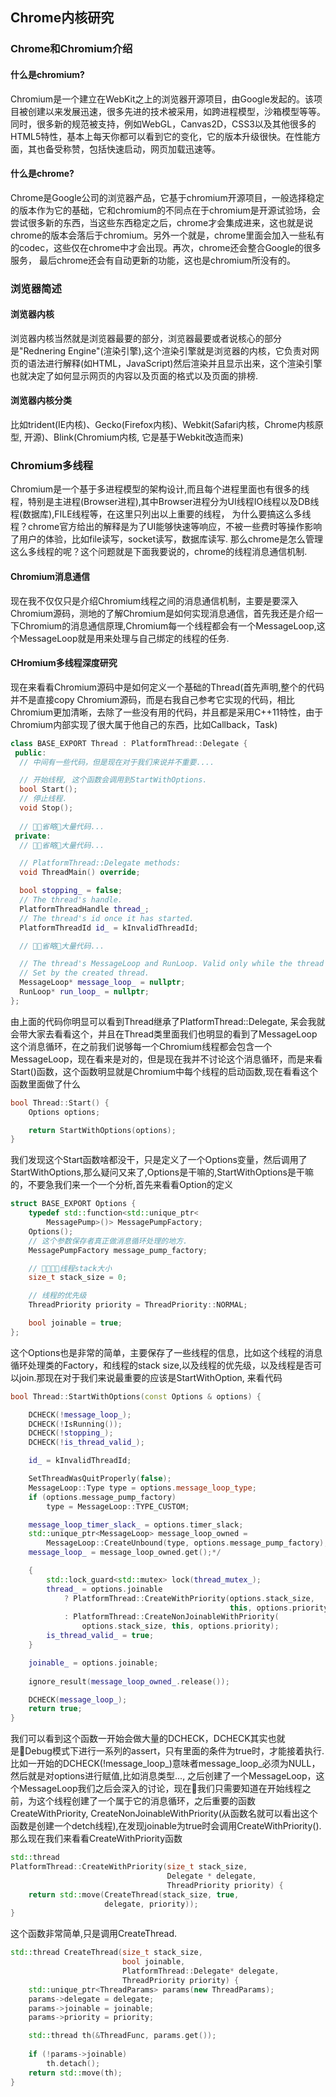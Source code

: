 ## Chrome内核研究

### Chrome和Chromium介绍

#### 什么是chromium?
Chromium是一个建立在WebKit之上的浏览器开源项目，由Google发起的。该项目被创建以来发展迅速，很多先进的技术被采用，如跨进程模型，沙箱模型等等。同时，很多新的规范被支持，例如WebGL，Canvas2D，CSS3以及其他很多的HTML5特性，基本上每天你都可以看到它的变化，它的版本升级很快。在性能方面，其也备受称赞，包括快速启动，网页加载迅速等。
#### 什么是chrome?
Chrome是Google公司的浏览器产品，它基于chromium开源项目，一般选择稳定的版本作为它的基础，它和chromium的不同点在于chromium是开源试验场，会尝试很多新的东西，当这些东西稳定之后，chrome才会集成进来，这也就是说chrome的版本会落后于chromium。另外一个就是，chrome里面会加入一些私有的codec，这些仅在chrome中才会出现。再次，chrome还会整合Google的很多服务， 最后chrome还会有自动更新的功能，这也是chromium所没有的。


### 浏览器简述

#### 浏览器内核
浏览器内核当然就是浏览器最要的部分，浏览器最要或者说核心的部分是"Rednering Engine"(渲染引擎),这个渲染引擎就是浏览器的内核，它负责对网页的语法进行解释(如HTML，JavaScript)然后渲染并且显示出来，这个渲染引擎也就决定了如何显示网页的内容以及页面的格式以及页面的排榜.
#### 浏览器内核分类
比如trident(IE内核)、Gecko(Firefox内核)、Webkit(Safari内核，Chrome内核原型, 开源)、Blink(Chromium内核, 它是基于Webkit改造而来)

### Chromium多线程
Chromium是一个基于多进程模型的架构设计,而且每个进程里面也有很多的线程，特别是主进程(Browser进程),其中Browser进程分为UI线程IO线程以及DB线程(数据库),FILE线程等，在这里只列出以上重要的线程， 为什么要搞这么多线程？chrome官方给出的解释是为了UI能够快速等响应，不被一些费时等操作影响了用户的体验，比如file读写，socket读写，数据库读写. 那么chrome是怎么管理这么多线程的呢？这个问题就是下面我要说的，chrome的线程消息通信机制.
#### Chromium消息通信
现在我不仅仅只是介绍Chromium线程之间的消息通信机制，主要是要深入Chromium源码，测地的了解Chromium是如何实现消息通信，首先我还是介绍一下Chromium的消息通信原理,Chromium每一个线程都会有一个MessageLoop,这个MessageLoop就是用来处理与自己绑定的线程的任务.
#### CHromium多线程深度研究
现在来看看Chromium源码中是如何定义一个基础的Thread(首先声明,整个的代码并不是直接copy Chromium源码，而是右我自己参考它实现的代码，相比Chromium更加清晰，去除了一些没有用的代码，并且都是采用C++11特性，由于Chromium内部实现了很大属于他自己的东西，比如Callback，Task)

```c++    
class BASE_EXPORT Thread : PlatformThread::Delegate {
 public:
  // 中间有一些代码，但是现在对于我们来说并不重要....

  // 开始线程, 这个函数会调用到StartWithOptions.
  bool Start();
  // 停止线程.
  void Stop();
  
  // 省略大量代码...
 private:
  // 省略大量代码...

  // PlatformThread::Delegate methods:
  void ThreadMain() override;

  bool stopping_ = false;
  // The thread's handle.
  PlatformThreadHandle thread_;
  // The thread's id once it has started.
  PlatformThreadId id_ = kInvalidThreadId;

  // 省略大量代码...

  // The thread's MessageLoop and RunLoop. Valid only while the thread is alive.
  // Set by the created thread.
  MessageLoop* message_loop_ = nullptr;
  RunLoop* run_loop_ = nullptr;
};
```
由上面的代码你明显可以看到Thread继承了PlatformThread::Delegate, 呆会我就会带大家去看看这个，并且在Thread类里面我们也明显的看到了MessageLoop这个消息循环，在之前我们说够每一个Chromium线程都会包含一个MessageLoop，现在看来是对的，但是现在我并不讨论这个消息循环，而是来看Start()函数，这个函数明显就是Chromium中每个线程的启动函数,现在看看这个函数里面做了什么
```c++
bool Thread::Start() {
	Options options;

	return StartWithOptions(options);
}
```
我们发现这个Start函数啥都没干，只是定义了一个Options变量，然后调用了StartWithOptions,那么疑问又来了,Options是干嘛的,StartWithOptions是干嘛的，不要急我们来一个一个分析,首先来看看Option的定义

```c++
struct BASE_EXPORT Options {
    typedef std::function<std::unique_ptr<
        MessagePump>()> MessagePumpFactory;
    Options();
    // 这个参数保存者真正做消息循环处理的地方.	 
    MessagePumpFactory message_pump_factory;

    // 线程stack大小
    size_t stack_size = 0;

    // 线程的优先级
    ThreadPriority priority = ThreadPriority::NORMAL;

    bool joinable = true;
}; 
```
这个Options也是非常的简单，主要保存了一些线程的信息，比如这个线程的消息循环处理类的Factory，和线程的stack size,以及线程的优先级，以及线程是否可以join.那现在对于我们来说最重要的应该是StartWithOption, 来看代码
```c++
bool Thread::StartWithOptions(const Options & options) {

	DCHECK(!message_loop_);
	DCHECK(!IsRunning());
	DCHECK(!stopping_);
	DCHECK(!is_thread_valid_);

	id_ = kInvalidThreadId;

	SetThreadWasQuitProperly(false);
	MessageLoop::Type type = options.message_loop_type;
	if (options.message_pump_factory)
		type = MessageLoop::TYPE_CUSTOM;

	message_loop_timer_slack_ = options.timer_slack;
	std::unique_ptr<MessageLoop> message_loop_owned =
		MessageLoop::CreateUnbound(type, options.message_pump_factory);
	message_loop_ = message_loop_owned.get();*/

	{
		std::lock_guard<std::mutex> lock(thread_mutex_);
		thread_ = options.joinable
			? PlatformThread::CreateWithPriority(options.stack_size,
												 this, options.priority)
			: PlatformThread::CreateNonJoinableWithPriority(
				options.stack_size, this, options.priority);
		is_thread_valid_ = true;
	}

	joinable_ = options.joinable;
	
	ignore_result(message_loop_owned_.release());

	DCHECK(message_loop_);
	return true;
}
```
我们可以看到这个函数一开始会做大量的DCHECK，DCHECK其实也就是Debug模式下进行一系列的assert，只有里面的条件为true时，才能接着执行.比如一开始的DCHECK(!message_loop_)意味者message_loop_必须为NULL，然后就是对options进行赋值,比如消息类型..., 之后创建了一个MessageLoop，这个MessageLoop我们之后会深入的讨论，现在我们只需要知道在开始线程之前，为这个线程创建了一个属于它的消息循环，之后重要的函数CreateWithPriority, CreateNonJoinableWithPriority(从函数名就可以看出这个函数是创建一个detch线程),在发现joinable为true时会调用CreateWithPriority().那么现在我们来看看CreateWithPriority函数
```c++
std::thread 
PlatformThread::CreateWithPriority(size_t stack_size, 
								   Delegate * delegate,
								   ThreadPriority priority) {
	return std::move(CreateThread(stack_size, true,
					 delegate, priority));
}
```
这个函数非常简单,只是调用CreateThread.
```c++
std::thread CreateThread(size_t stack_size,
                         bool joinable,
                         PlatformThread::Delegate* delegate,
                         ThreadPriority priority) {
	std::unique_ptr<ThreadParams> params(new ThreadParams);
	params->delegate = delegate;
	params->joinable = joinable;
	params->priority = priority;

	std::thread th(&ThreadFunc, params.get());
	
	if (!params->joinable)
		th.detach();
	return std::move(th);
}
```